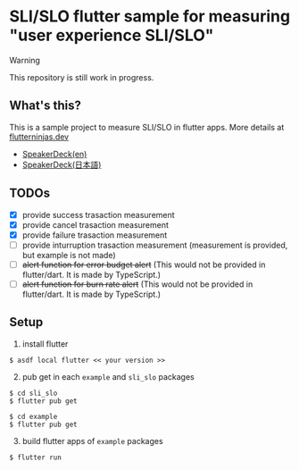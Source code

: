 # SLI/SLO flutter sample for measuring "user experience SLI/SLO"

> [!WARNING]
> This repository is still work in progress.

## What's this?

This is a sample project to measure SLI/SLO in flutter apps.
More details at [flutterninjas.dev](https://flutterninjas.dev/)

- [SpeakerDeck(en)](https://speakerdeck.com/ostk0069/slo) 
- [SpeakerDeck(日本語)](https://speakerdeck.com/ostk0069/slowoyong-ite-flutterapuride-yuzati-yan-nopin-zhi-wojian-shi-suru)

## TODOs

- [x] provide success trasaction measurement
- [x] provide cancel trasaction measurement
- [x] provide failure trasaction measurement
- [ ] provide inturruption trasaction measurement (measurement is provided, but example is not made)
- [ ] ~~alert function for error budget alert~~ (This would not be provided in flutter/dart. It is made by TypeScript.)
- [ ] ~~alert function for burn rate alert~~ (This would not be provided in flutter/dart. It is made by TypeScript.)

## Setup

1. install flutter

```
$ asdf local flutter << your version >>
```

2. pub get in each `example` and `sli_slo` packages

```
$ cd sli_slo
$ flutter pub get
```

```
$ cd example
$ flutter pub get
```

3. build flutter apps of `example` packages

```
$ flutter run
```
